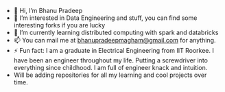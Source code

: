 - 👋 Hi, I’m Bhanu Pradeep
- 👀 I’m interested in Data Engineering and stuff, you can find some interesting forks if you are lucky
- 🌱 I’m currently learning distributed computing with spark and databricks
- 📫 You can mail me at bhanupradeepmagham@gmail.com for anything.
- ⚡ Fun fact: I am a graduate in Electrical Engineering from IIT Roorkee. I have been an engineer throughout my life. Putting a screwdriver into everything since childhood. I am full of engineer knack and intuition. 
- Will be adding repositories for all my learning and cool projects over time.


<!---
lordbhai/lordbhai is a ✨ special ✨ repository because its `README.md` (this file) appears on your GitHub profile.
You can click the Preview link to take a look at your changes.
--->
